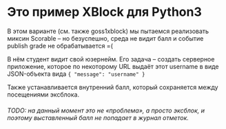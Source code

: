 # Это пример XBlock для Python3

В этом варианте (см. также goss1xblock) мы пытаемся реализовать миксин Scorable – но безуспешно, среда не видит балл и событие publish grade не обрабатывается =(


В нём студент видит свой юзернейм. Его задача – создать серверное приложение, которое по некоторому URL выдаёт этот username в виде JSON-объекта вида `{ "message": "username" }`



Также устанавливается внутренний балл, который сохраняется между посещениями эксблока.

 

###### TODO: на данный момент это не «проблема», а просто эксблок, и поэтому выставленный балл не попадает в журнал отметок.

